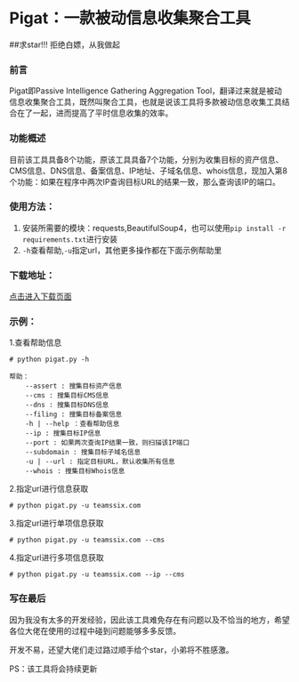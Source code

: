 # Pigat：一款被动信息收集聚合工具
##求star!!! 拒绝白嫖，从我做起
### 前言
Pigat即Passive Intelligence Gathering Aggregation Tool，翻译过来就是被动信息收集聚合工具，既然叫聚合工具，也就是说该工具将多款被动信息收集工具结合在了一起，进而提高了平时信息收集的效率。
### 功能概述
目前该工具具备8个功能，原该工具具备7个功能，分别为收集目标的资产信息、CMS信息、DNS信息、备案信息、IP地址、子域名信息、whois信息，现加入第8个功能：如果在程序中两次IP查询目标URL的结果一致，那么查询该IP的端口。
### 使用方法：
1. 安装所需要的模块：requests,BeautifulSoup4，也可以使用`pip install -r requirements.txt`进行安装
1. `-h`查看帮助,`-u`指定url，其他更多操作都在下面示例帮助里
### 下载地址：
[点击进入下载页面](https://github.com/teamssix/pigat/releases)
### 示例：
1.查看帮助信息

```
# python pigat.py -h

帮助：
    --assert : 搜集目标资产信息
    --cms : 搜集目标CMS信息
    --dns : 搜集目标DNS信息
    --filing : 搜集目标备案信息
    -h | --help ：查看帮助信息
    --ip : 搜集目标IP信息
    --port : 如果两次查询IP结果一致，则扫描该IP端口
    --subdomain : 搜集目标子域名信息
    -u | --url : 指定目标URL，默认收集所有信息
    --whois : 搜集目标Whois信息
```
2.指定url进行信息获取
```
# python pigat.py -u teamssix.com
```
3.指定url进行单项信息获取
```
# python pigat.py -u teamssix.com --cms
```
4.指定url进行多项信息获取
```
# python pigat.py -u teamssix.com --ip --cms
```
### 写在最后
因为我没有太多的开发经验，因此该工具难免存在有问题以及不恰当的地方，希望各位大佬在使用的过程中碰到问题能够多多反馈。

开发不易，还望大佬们走过路过顺手给个star，小弟将不胜感激。

PS：该工具将会持续更新
